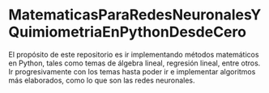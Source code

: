# MatematicasParaRedesNeuronalesYQuimiometriaEnPythonDesdeCero

El propósito de este repositorio es ir implementando métodos matemáticos en Python, tales como temas de álgebra lineal, regresión lineal, entre otros. Ir progresivamente con los temas hasta poder ir e implementar algoritmos más elaborados, como lo que son las redes neuronales.